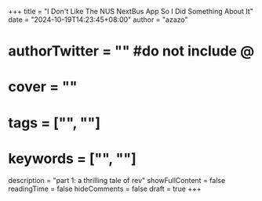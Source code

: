 +++
title = "I Don't Like The NUS NextBus App So I Did Something About It"
date = "2024-10-19T14:23:45+08:00"
author = "azazo"
# authorTwitter = "" #do not include @
# cover = ""
# tags = ["", ""]
# keywords = ["", ""]
description = "part 1: a thrilling tale of rev"
showFullContent = false
readingTime = false
hideComments = false
draft = true
+++
